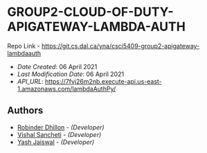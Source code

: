# GROUP2-CLOUD-OF-DUTY-APIGATEWAY-LAMBDA-AUTH

Repo Link - https://git.cs.dal.ca/yna/csci5409-group2-apigateway-lambdaauth<br/>

- _Date Created_: 06 April 2021
- _Last Modification Date_: 06 April 2021
- _API_URL_: https://7fvj26m2nb.execute-api.us-east-1.amazonaws.com/lambdaAuthPy/

## Authors

- [Robinder Dhillon](rb802397@dal.ca) - _(Developer)_
- [Vishal Sancheti](Vishal.Sancheti@dal.ca) - _(Developer)_
- [Yash Jaiswal](ys432526@dal.ca) - _(Developer)_
